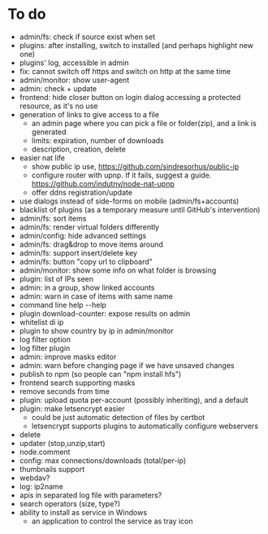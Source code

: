 # To do
- admin/fs: check if source exist when set
- plugins: after installing, switch to installed (and perhaps highlight new one)
- plugins' log, accessible in admin
- fix: cannot switch off https and switch on http at the same time 
- admin/monitor: show user-agent
- admin: check + update
- frontend: hide closer button on login dialog accessing a protected resource, as it's no use
- generation of links to give access to a file
  - an admin page where you can pick a file or folder(zip), and a link is generated
  - limits: expiration, number of downloads 
  - description, creation, delete
- easier nat life
  - show public ip use, https://github.com/sindresorhus/public-ip
  - configure router with upnp. If it fails, suggest a guide. https://github.com/indutny/node-nat-upnp
  - offer ddns registration/update
- use dialogs instead of side-forms on mobile (admin/fs+accounts)
- blacklist of plugins (as a temporary measure until GitHub's intervention)
- admin/fs: sort items
- admin/fs: render virtual folders differently
- admin/config: hide advanced settings
- admin/fs: drag&drop to move items around
- admin/fs: support insert/delete key
- admin/fs: button "copy url to clipboard"
- admin/monitor: show some info on what folder is browsing
- plugin: list of IPs seen
- admin: in a group, show linked accounts
- admin: warn in case of items with same name
- command line help --help
- plugin download-counter: expose results on admin
- whitelist di ip
- plugin to show country by ip in admin/monitor
- log filter option
- log filter plugin
- admin: improve masks editor
- admin: warn before changing page if we have unsaved changes
- publish to npm (so people can "npm install hfs")
- frontend search supporting masks
- remove seconds from time
- plugin: upload quota per-account (possibly inheriting), and a default
- plugin: make letsencrypt easier
  - could be just automatic detection of files by certbot
  - letsencrypt supports plugins to automatically configure webservers
- delete
- updater (stop,unzip,start)
- node.comment
- config: max connections/downloads (total/per-ip)
- thumbnails support
- webdav?
- log: ip2name
- apis in separated log file with parameters?
- search operators (size, type?)
- ability to install as service in Windows
    - an application to control the service as tray icon

